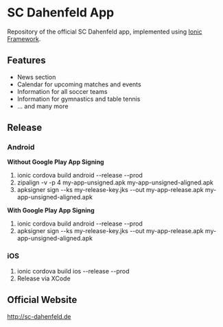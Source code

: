 # SC Dahenfeld App
Repository of the official SC Dahenfeld app, implemented using [Ionic Framework](http://ionicframework.com/).

## Features
- News section
- Calendar for upcoming matches and events
- Information for all soccer teams
- Information for gymnastics and table tennis
- ... and many more

## Release

### Android
**Without Google Play App Signing**
1. ionic cordova build android --release --prod
2. zipalign -v -p 4 my-app-unsigned.apk my-app-unsigned-aligned.apk
3. apksigner sign --ks my-release-key.jks --out my-app-release.apk my-app-unsigned-aligned.apk

**With Google Play App Signing**
1. ionic cordova build android --release --prod
2. apksigner sign --ks my-release-key.jks --out my-app-release.apk my-app-unsigned-aligned.apk


### iOS
1. ionic cordova build ios --release --prod
2. Release via XCode

## Official Website
http://sc-dahenfeld.de

